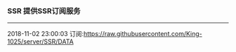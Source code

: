 ### SSR 提供SSR订阅服务
---
2018-11-02 23:00:03 订阅:https://raw.githubusercontent.com/King-1025/server/SSR/DATA
